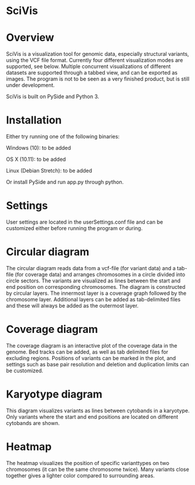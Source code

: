 # SciVis

# Overview
SciVis is a visualization tool for genomic data, especially structural variants, using the VCF file format. Currently four different visualization modes are supported, see below. Multiple concurrent visualizations of different datasets are supported through a tabbed view, and can be exported as images. The program is not to be seen as a very finished product, but is still under development.

SciVis is built on PySide and Python 3.

# Installation
Either try running one of the following binaries:

Windows (10): to be added

OS X (10.11): to be added

Linux (Debian Stretch): to be added

Or install PySide and run app.py through python.

# Settings
User settings are located in the userSettings.conf file and can be customized either before running the program or during.

# Circular diagram
The circular diagram reads data from a vcf-file (for variant data) and a tab-file (for coverage data) and arranges chromosomes in a circle divided into circle sectors. The variants are visualized as lines between the start and end position on corresponding chromosomes.
The diagram is constructed by circular layers. The innermost layer is a coverage graph followed by the chromosome layer. Additional layers can be added as tab-delimited files and these will always be added as the outermost layer.

# Coverage diagram
The coverage diagram is an interactive plot of the coverage data in the genome. Bed tracks can be added, as well as tab delimited files for excluding regions. Positions of variants can be marked in the plot, and settings such as base pair resolution and deletion and duplication limits can be customized.

# Karyotype diagram
This diagram visualizes variants as lines between cytobands in a karyotype. Only variants where the start and end positions are located on different cytobands are shown.

# Heatmap
The heatmap visualizes the position of specific varianttypes on two chromosomes (it can be the same chromosome twice). 
Many variants close together gives a lighter color compared to surrounding areas.  
